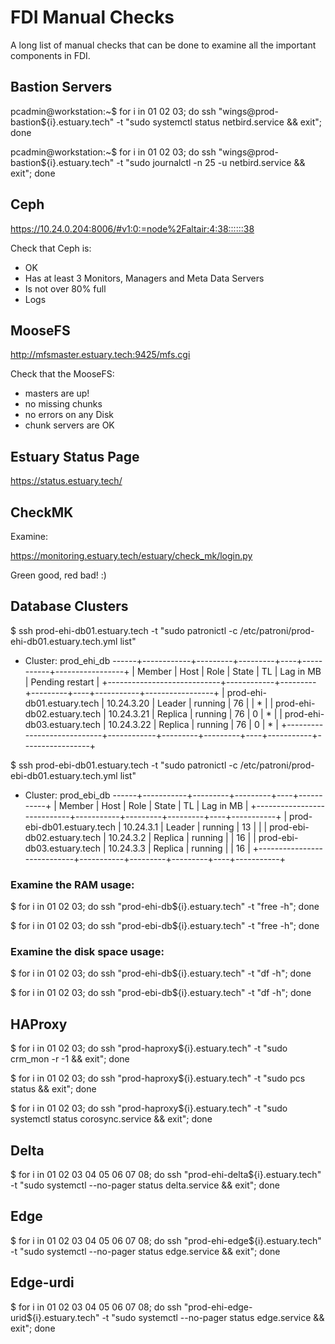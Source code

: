
# FDI Manual Checks

A long list of manual checks that can be done to examine all the important components in FDI.


## Bastion Servers

pcadmin@workstation:~$ for i in 01 02 03; do ssh "wings@prod-bastion${i}.estuary.tech" -t "sudo systemctl status netbird.service && exit"; done

pcadmin@workstation:~$ for i in 01 02 03; do ssh "wings@prod-bastion${i}.estuary.tech" -t "sudo journalctl -n 25 -u netbird.service && exit"; done


## Ceph

https://10.24.0.204:8006/#v1:0:=node%2Faltair:4:38::::::38

Check that Ceph is:
- OK
- Has at least 3 Monitors, Managers and Meta Data Servers
- Is not over 80% full
- Logs


## MooseFS

http://mfsmaster.estuary.tech:9425/mfs.cgi

Check that the MooseFS:

- masters are up!
- no missing chunks
- no errors on any Disk
- chunk servers are OK


## Estuary Status Page

https://status.estuary.tech/


## CheckMK

Examine:

https://monitoring.estuary.tech/estuary/check_mk/login.py

Green good, red bad! :)


## Database Clusters

$ ssh prod-ehi-db01.estuary.tech -t "sudo patronictl -c /etc/patroni/prod-ehi-db01.estuary.tech.yml list"
+ Cluster: prod_ehi_db ------+------------+---------+---------+----+-----------+-----------------+
| Member                     | Host       | Role    | State   | TL | Lag in MB | Pending restart |
+----------------------------+------------+---------+---------+----+-----------+-----------------+
| prod-ehi-db01.estuary.tech | 10.24.3.20 | Leader  | running | 76 |           | *               |
| prod-ehi-db02.estuary.tech | 10.24.3.21 | Replica | running | 76 |         0 | *               |
| prod-ehi-db03.estuary.tech | 10.24.3.22 | Replica | running | 76 |         0 | *               |
+----------------------------+------------+---------+---------+----+-----------+-----------------+

$ ssh prod-ebi-db01.estuary.tech -t "sudo patronictl -c /etc/patroni/prod-ebi-db01.estuary.tech.yml list"
+ Cluster: prod_ebi_db ------+-----------+---------+---------+----+-----------+
| Member                     | Host      | Role    | State   | TL | Lag in MB |
+----------------------------+-----------+---------+---------+----+-----------+
| prod-ebi-db01.estuary.tech | 10.24.3.1 | Leader  | running | 13 |           |
| prod-ebi-db02.estuary.tech | 10.24.3.2 | Replica | running |    |        16 |
| prod-ebi-db03.estuary.tech | 10.24.3.3 | Replica | running |    |        16 |
+----------------------------+-----------+---------+---------+----+-----------+

### Examine the RAM usage:

$ for i in 01 02 03; do ssh "prod-ehi-db${i}.estuary.tech" -t "free -h"; done

$ for i in 01 02 03; do ssh "prod-ebi-db${i}.estuary.tech" -t "free -h"; done

### Examine the disk space usage:

$ for i in 01 02 03; do ssh "prod-ehi-db${i}.estuary.tech" -t "df -h"; done

$ for i in 01 02 03; do ssh "prod-ebi-db${i}.estuary.tech" -t "df -h"; done


## HAProxy

$ for i in 01 02 03; do ssh "prod-haproxy${i}.estuary.tech" -t "sudo crm_mon -r -1 && exit"; done

$ for i in 01 02 03; do ssh "prod-haproxy${i}.estuary.tech" -t "sudo pcs status && exit"; done

$ for i in 01 02 03; do ssh "prod-haproxy${i}.estuary.tech" -t "sudo systemctl status corosync.service && exit"; done
  

## Delta

$ for i in 01 02 03 04 05 06 07 08; do ssh "prod-ehi-delta${i}.estuary.tech" -t "sudo systemctl --no-pager status delta.service && exit"; done


## Edge

$ for i in 01 02 03 04 05 06 07 08; do ssh "prod-ehi-edge${i}.estuary.tech" -t "sudo systemctl --no-pager status edge.service && exit"; done


## Edge-urdi

$ for i in 01 02 03 04 05 06 07 08; do ssh "prod-ehi-edge-urid${i}.estuary.tech" -t "sudo systemctl --no-pager status edge.service && exit"; done

